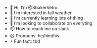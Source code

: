 - 👋 Hi, I’m @SbakerVetro
- 👀 I’m interested in fall weather
- 🌱 I’m currently learning lots of thing
- 💞️ I’m looking to collaborate on everyting
- 📫 How to reach me on slack
- 😄 Pronouns: he/him/his
- ⚡ Fun fact: tbd

<!---
SbakerVetro/SbakerVetro is a ✨ special ✨ repository because its `README.md` (this file) appears on your GitHub profile.
You can click the Preview link to take a look at your changes.
--->
